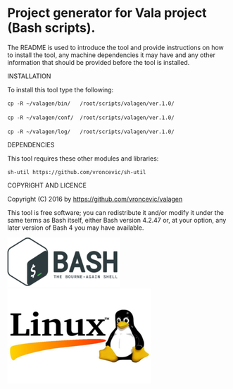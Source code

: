 Project generator for Vala project (Bash scripts).
================================================================================

The README is used to introduce the tool and provide instructions on
how to install the tool, any machine dependencies it may have and any
other information that should be provided before the tool is installed.

INSTALLATION

To install this tool type the following:

	cp -R ~/valagen/bin/   /root/scripts/valagen/ver.1.0/

	cp -R ~/valagen/conf/  /root/scripts/valagen/ver.1.0/

	cp -R ~/valagen/log/   /root/scripts/valagen/ver.1.0/


DEPENDENCIES

This tool requires these other modules and libraries:

	sh-util https://github.com/vroncevic/sh-util

COPYRIGHT AND LICENCE

Copyright (C) 2016 by https://github.com/vroncevic/valagen

This tool is free software; you can redistribute it and/or modify
it under the same terms as Bash itself, either Bash version 4.2.47 or,
at your option, any later version of Bash 4 you may have available.

![alt tag](https://raw.githubusercontent.com/vroncevic/valagen/master/bash_logo.png)
![alt tag](https://raw.githubusercontent.com/vroncevic/valagen/master/linux_logo.jpg)

